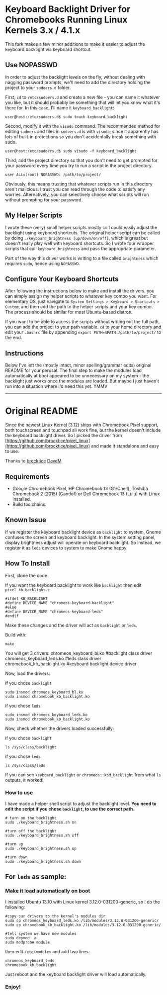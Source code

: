 # Keyboard Backlight Driver for Chromebooks Running Linux Kernels 3.x / 4.1.x

This fork makes a few minor additions to make it easier to adjust the keyboard backlight via keyboard shortcut.

## Use NOPASSWD

In order to adjust the backlight levels on the fly, without dealing with nagging password prompts, we'll need to add the directory holding the project to your `sudoers.d` folder.

First, `cd` to `/etc/sudoers.d` and create a new file - you can name it whatever you like, but it should probably be something that will let you know what it's there for. In this case, I'll name it `keyboard_backlight`:

`user@host:/etc/sudoers.d$ sudo touch keyboard_backlight`

Second, modify it with the `visudo` command. The recommended method for editing `sudoers` and files in `sudoers.d` is with `visudo`, since it apparently has lots of built-in protections so you don't accidentally break something with sudo.

`user@host:/etc/sudoers.d$ sudo visudo -f keyboard_backlight`

Third, add the project directory so that you don't need to get prompted for your password every time you try to run a script in the project directory.

`user ALL=(root) NOPASSWD: /path/to/project/`

Obviously, this means trusting that whatever scripts run in this directory aren't malicious. I trust you can read through the code to satisfy any worries. Alternatively, you can selectively choose what scripts will run without prompting for your password.

## My Helper Scripts

I wrote these (very) small helper scripts mostly so I could easily adjust the backlight using keyboard shortcuts. The original helper script can be called by doing `./keyboard_brightness [up/down/on/off]`, which is great but doesn't really play well with keyboard shortcuts. So I wrote four wrapper scripts that call `keyboard_brightness` and pass the appropriate parameter.

Part of the way this driver works is writing to a file called `brightness` which requires `sudo`, hence using `NOPASSWD`.

## Configure Your Keyboard Shortcuts

After following the instructions below to make and install the drivers, you can simply assign my helper scripts to whatever key combo you want. For elementary OS, just navigate to `System Settings > Keyboard > Shortcuts > Custom`, and then add the path to the helper scripts and your key combo. The process should be similar for most Ubuntu-based distros.

If you want to be able to access the scripts without writing out the full path, you can add the project to your path variable. `cd` to your home directory and edit your `.bashrc` file by appending `export PATH=$PATH:/path/to/project/` to the end.


## Instructions

Below I've left the (mostly intact, minor spelling/grammar edits) original README for your perusal. The final step to make the modules load automatically at boot appeared to be unnecessary on my system - the backlight just works once the modules are loaded. But maybe I just haven't run into a situation where I'd need this yet. YMMV

---

# Original README

Since the newest Linux Kernel (3.12) ships with Chromebook Pixel support, both touchscreen and touchpad all work fine, but the kernel doesn't include the keyboard backlight driver. So I picked the driver from [https://github.com/brocktice/pixel_linux](https://github.com/brocktice/pixel_linux) and made it standalone and easy to use.

Thanks to [brocktice](http://blog.brocktice.com/2013/03/09/running-debian-wheezy-7-0-on-the-chromebook-pixel/)
[DaveM](http://vger.kernel.org/~davem/chromebook_pixel_linux.txt)

## Requirements
* Google Chromebook Pixel, HP Chromebook 13 (G1/Chell), Toshiba Chromebook 2 (2015) (Gandof) or Dell Chromebook 13 (Lulu) with Linux installed.
* Build toolchains.  

## Known Issue

If we register the keyboard backlight device as `backlight` to system, Gnome confuses the screen and keyboard backlight. In the system setting panel, display brightness adjust will operate on keyboard backlight.
So instead, we register it as `leds` devices to system to make Gnome happy.

## How To Install

First, clone the code.

If you want the keyboard backlight to work like `backlight` then edit `pixel_kb_backlight.c` 

	#ifdef KB_BACKLIGHT
	#define DEVICE_NAME "chromeos-keyboard-backlight"
	#else
	#define DEVICE_NAME "chromeos-keyboard-leds"
	#endif

Make these changes and the driver will act as `backlight` or `leds`.

Build with:

	make

You will get 3 drivers:
	chromeos_keyboard_bl.ko  	#backlight class driver
	chromeos_keyboard_leds.ko   #leds class driver
	chromebook_kb_backlight.ko		#keyboard backlight device driver
	
Now, load the drivers:

if you chose `backlight`

	sudo insmod chromeos_keyboard_bl.ko
	sudo insmod chromebook_kb_backlight.ko

if you chose `leds`

	sudo insmod chromeos_keyboard_leds.ko
	sudo insmod chromebook_kb_backlight.ko

Now, check whether the drivers loaded successfully:

if you chose `backlight`

	ls /sys/class/backlight
	
if you chose `leds`

	ls /sys/class/leds
	

If you can see `keyboard_backlight` or `chromeos::kbd_backlight` from what `ls` outputs, it worked!

### How to use

I have made a helper shell script to adjust the backlight level. **You need to edit the script if you chose `backlight`, to use the correct path**.

	# turn on the backlight
	sudo ./keyboard_brightness.sh on
	
	#turn off the backlight
	sudo ./keyboard_brightness.sh off
	
	#turn up 
	sudo ./keyboard_brightness.sh up
	
	#turn down
	sudo ./keyboard_brightness.sh down
	


## For `leds` as sample:

### Make it load automatically on boot

I installed Ubuntu 13.10 with Linux kernel 3.12.0-031200-generic, so I do the following:

	#copy our drivers to the kernel's modules dir
	sudo cp chromeos_keyboard_leds.ko /lib/modules/3.12.0-031200-generic/
	sudo cp chromebook_kb_backlight.ko /lib/modules/3.12.0-031200-generic/
	
	#tell system we have new modules
	sudo depmod -a
	sudo modprobe module
	
then edit `/etc/modules` and add two lines:

	chromeos_keyboard_leds
	chromebook_kb_backlight

Just reboot and the keyboard backlight driver will load automatically.

### Enjoy!
